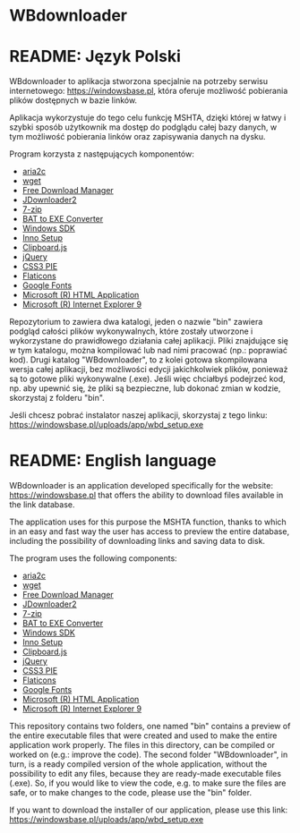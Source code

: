 # WBdownloader

README: Język Polski
===============================

WBdownloader to aplikacja stworzona specjalnie na potrzeby serwisu internetowego: https://windowsbase.pl, która oferuje możliwość pobierania plików dostępnych w bazie linków.

Aplikacja wykorzystuje do tego celu funkcję MSHTA, dzięki której w łatwy i szybki sposób użytkownik ma dostęp do podglądu całej bazy danych, w tym możliwość pobierania linków oraz zapisywania danych na dysku.

Program korzysta z następujących komponentów:

<ul>
        <li><a target="_blank" href="https://aria2.github.io/">aria2c</a></li>
        <li><a target="_blank" href="https://www.gnu.org/software/wget/">wget</a></li>
        <li><a target="_blank" href="https://www.freedownloadmanager.org/">Free Download Manager</a></li>
        <li><a target="_blank" href="https://jdownloader.org/">JDownloader2</a></li>
        <li><a target="_blank" href="https://www.7-zip.org/">7-zip</a></li>
        <li><a target="_blank" href="https://www.battoexeconverter.com/">BAT to EXE Converter</a></li>
        <li><a target="_blank" href="https://developer.microsoft.com/en-us/windows/downloads/windows-sdk/">Windows SDK</a></li>
        <li><a target="_blank" href="https://jrsoftware.org/isinfo.php">Inno Setup</a></li>
        <li><a target="_blank" href="https://github.com/zenorocha/clipboard.js/">Clipboard.js</a></li>
        <li><a target="_blank" href="https://jquery.com/">jQuery</a></li>
        <li><a target="_blank" href="http://css3pie.com/documentation/building-pie-from-source/">CSS3 PIE</a></li>
        <li><a target="_blank" href="https://www.flaticon.com/">Flaticons</a></li>
        <li><a target="_blank" href="https://github.com/google/fonts">Google Fonts</a></li>
        <li><a href="#">Microsoft (R) HTML Application</a></li>
        <li><a href="#">Microsoft (R) Internet Explorer 9</a></li>
</ul>

Repozytorium to zawiera dwa katalogi, jeden o nazwie "bin" zawiera podgląd całości plików wykonywalnych, które zostały utworzone i wykorzystane do prawidłowego działania całej aplikacji. Pliki znajdujące się w tym katalogu, można kompilować lub nad nimi pracować (np.: poprawiać kod). Drugi katalog "WBdownloader", to z kolei gotowa skompilowana wersja całej aplikacji, bez możliwości edycji jakichkolwiek plików, ponieważ są to gotowe pliki wykonywalne (.exe). Jeśli więc chciałbyś podejrzeć kod, np. aby upewnić się, że pliki są bezpieczne, lub dokonać zmian w kodzie, skorzystaj z folderu "bin".

Jeśli chcesz pobrać instalator naszej aplikacji, skorzystaj z tego linku: https://windowsbase.pl/uploads/app/wbd_setup.exe


README: English language
===============================

WBdownloader is an application developed specifically for the website: https://windowsbase.pl that offers the ability to download files available in the link database.

The application uses for this purpose the MSHTA function, thanks to which in an easy and fast way the user has access to preview the entire database, including the possibility of downloading links and saving data to disk.

The program uses the following components:
<ul>
        <li><a target="_blank" href="https://aria2.github.io/">aria2c</a></li>
        <li><a target="_blank" href="https://www.gnu.org/software/wget/">wget</a></li>
        <li><a target="_blank" href="https://www.freedownloadmanager.org/">Free Download Manager</a></li>
        <li><a target="_blank" href="https://jdownloader.org/">JDownloader2</a></li>
        <li><a target="_blank" href="https://www.7-zip.org/">7-zip</a></li>
        <li><a target="_blank" href="https://www.battoexeconverter.com/">BAT to EXE Converter</a></li>
        <li><a target="_blank" href="https://developer.microsoft.com/en-us/windows/downloads/windows-sdk/">Windows SDK</a></li>
        <li><a target="_blank" href="https://jrsoftware.org/isinfo.php">Inno Setup</a></li>
        <li><a target="_blank" href="https://github.com/zenorocha/clipboard.js/">Clipboard.js</a></li>
        <li><a target="_blank" href="https://jquery.com/">jQuery</a></li>
        <li><a target="_blank" href="http://css3pie.com/documentation/building-pie-from-source/">CSS3 PIE</a></li>
        <li><a target="_blank" href="https://www.flaticon.com/">Flaticons</a></li>
        <li><a target="_blank" href="https://github.com/google/fonts">Google Fonts</a></li>
        <li><a href="#">Microsoft (R) HTML Application</a></li>
        <li><a href="#">Microsoft (R) Internet Explorer 9</a></li>
</ul>

This repository contains two folders, one named "bin" contains a preview of the entire executable files that were created and used to make the entire application work properly. The files in this directory, can be compiled or worked on (e.g.: improve the code). The second folder "WBdownloader", in turn, is a ready compiled version of the whole application, without the possibility to edit any files, because they are ready-made executable files (.exe). So, if you would like to view the code, e.g. to make sure the files are safe, or to make changes to the code, please use the "bin" folder.

If you want to download the installer of our application, please use this link: https://windowsbase.pl/uploads/app/wbd_setup.exe


